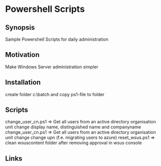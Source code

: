 # Powershell Scripts

## Synopsis

Sample Powershell Scripts for daily administration

## Motivation

Make Windows Server administration simpler

## Installation

create folder c:\batch and copy ps1-file to folder

## Scripts

change_user_cn.ps1 => Get all users from an active directory organisation unit change display name, distinguished name and companyname
change_user_cn.ps1 => Get all users from an active directory organisation unit change change upn (f.e. migrating users to azure)
reset_wsus.ps1 => clean wsuscontent folder after removing approval in wsus console
## Links
